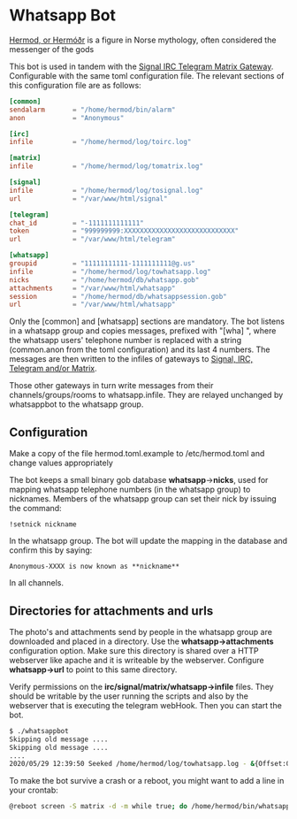 # Whatsapp Bot

[Hermod, or Hermóðr](https://en.wikipedia.org/wiki/Herm%C3%B3%C3%B0r) is a figure in Norse mythology,
often considered the messenger of the gods

This bot is used in tandem with the [Signal IRC Telegram Matrix Gateway](https://github.com/Piratenpartij/signal-irc-telegram-gateway). Configurable with the same toml configuration file. The relevant sections of this configuration file are as follows:

```toml
[common]
sendalarm       = "/home/hermod/bin/alarm"
anon            = "Anonymous"

[irc]
infile          = "/home/hermod/log/toirc.log"

[matrix]
infile          = "/home/hermod/log/tomatrix.log"

[signal]
infile          = "/home/hermod/log/tosignal.log"
url             = "/var/www/html/signal"

[telegram]
chat_id         = "-1111111111111"
token           = "999999999:XXXXXXXXXXXXXXXXXXXXXXXXXXXX"
url             = "/var/www/html/telegram"

[whatsapp]
groupid         = "11111111111-1111111111@g.us"
infile          = "/home/hermod/log/towhatsapp.log"
nicks           = "/home/hermod/db/whatsapp.gob"
attachments     = "/var/www/html/whatsapp"
session         = "/home/hermod/db/whatsappsession.gob"
url             = "/var/www/html/whatsapp"

```
Only the [common] and [whatsapp] sections are mandatory. The bot listens in a whatsapp group and copies messages, prefixed with "[wha] <anonymized>", where the whatsapp users' telephone number is replaced with a string (common.anon from the toml configuration) and its last 4 numbers. The messages are then written to the infiles of gateways to [Signal, IRC, Telegram and/or Matrix](https://github.com/Piratenpartij/signal-irc-telegram-gateway).

Those other gateways in turn write messages from their channels/groups/rooms to whatsapp.infile. They are relayed unchanged by whatsappbot to the whatsapp group.

## Configuration

Make a copy of the file hermod.toml.example to /etc/hermod.toml and change values
appropriately

The bot keeps a small binary gob database **whatsapp**->**nicks**, used for mapping whatsapp telephone numbers (in the whatsapp group) to nicknames. Members of the whatsapp group can set their nick by issuing the command:
```text
!setnick nickname
```
In the whatsapp group. The bot will update the mapping in the database and confirm this by saying:
```text
Anonymous-XXXX is now known as **nickname**
```
In all channels.

## Directories for attachments and urls

The photo's and attachments send by people in the whatsapp group are downloaded and placed in a directory. Use the **whatsapp-\>attachments** configuration option. Make sure this directory is shared over a HTTP webserver like apache and it is writeable by the webserver. Configure **whatsapp-\>url** to point to this same directory.

Verify permissions on the **irc/signal/matrix/whatsapp-\>infile** files. They should be writable by the user running the scripts and also by the webserver that is executing the telegram webHook. Then you can start the bot.

```bash
$ ./whatsappbot
Skipping old message ....
Skipping old message ....
....
2020/05/29 12:39:50 Seeked /home/hermod/log/towhatsapp.log - &{Offset:0 Whence:2}
```

To make the bot survive a crash or a reboot, you might want to add a line in your crontab:

```bash
@reboot screen -S matrix -d -m while true; do /home/hermod/bin/whatsappbot; done
```
